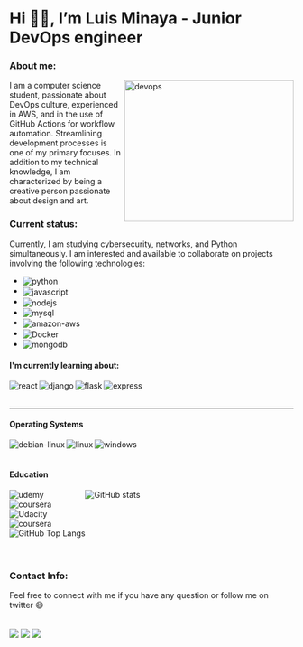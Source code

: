 <h1 align="left"> Hi 👋🏽, I’m Luis Minaya - Junior DevOps engineer </h1>

<h3 >About me:</h3>
<img align="right" alt="devops" src="https://socradar.io/wp-content/uploads/2022/07/devops-logo.png" width="300" height="250"/>

<p>I am a computer science student, passionate about DevOps culture, experienced in AWS, and in the use of GitHub Actions for workflow automation. Streamlining development processes is one of my primary focuses. In addition to my technical knowledge, I am characterized by being a creative person passionate about design and art.</p>


<h3 align="left">Current status:</h3>
<p>Currently, I am studying cybersecurity, networks, and Python simultaneously. I am interested and available to collaborate on projects involving the following technologies:</p>
<ul><li><img align="center" alt="python" src="https://img.shields.io/badge/Python-14354C?style=for-the-badge&logo=python&logoColor=white"/></li>
<li><img align="center" alt="javascript" src="https://img.shields.io/badge/JavaScript-F7DF1E?style=for-the-badge&logo=javascript&logoColor=black"/></li>
<li><img align="center" alt="nodejs" src="https://img.shields.io/badge/Node%20js-339933?style=for-the-badge&logo=nodedotjs&logoColor=white"/></li>
<li><img align="center" alt="mysql" src="https://img.shields.io/badge/MySQL-00000F?style=for-the-badge&logo=mysql&logoColor=white"/></li>
<li><img align="center" alt="amazon-aws" src="https://img.shields.io/badge/Amazon_AWS-FF9900?style=for-the-badge&logo=amazonaws&logoColor=white"/>
</li>
<li><img align="center" alt="Docker" src="https://img.shields.io/badge/Docker-2CA5E0?style=for-the-badge&logo=docker&logoColor=white"/>
</li>
<li><img align="center" alt="mongodb" src="https://img.shields.io/badge/MongoDB-4EA94B?style=for-the-badge&logo=mongodb&logoColor=white"/>
</li>
</ul>



<h4 align="left">I'm currently learning about: </h4>
<img align="left" alt="react" src="https://img.shields.io/badge/React-20232A?style=for-the-badge&logo=react&logoColor=61DAFB"/>
<img align="left" alt="django" src="https://img.shields.io/badge/Django-092E20?style=for-the-badge&logo=django&logoColor=green"/>
<img align="left" alt="flask" src="https://img.shields.io/badge/Flask-000000?style=for-the-badge&logo=flask&logoColor=white"/>
<img align="left" alt="express" src="https://img.shields.io/badge/Express%20js-000000?style=for-the-badge&logo=express&logoColor=white"/>
<br>
<br>
<hr>

<h4 align="left"> Operating Systems </h4>
<div style="display: inline_block">
<img align="left" alt="debian-linux" src="https://img.shields.io/badge/Debian-A81D33?style=for-the-badge&logo=debian&logoColor=white">
<img align="left" alt="linux" src="https://img.shields.io/badge/Linux-FCC624?style=for-the-badge&logo=linux&logoColor=black">
<img align="left" alt="windows" src="https://img.shields.io/badge/Windows-0078D6?style=for-the-badge&logo=windows&logoColor=white">
</div><br><br>

<h4 align="left"> Education </h4> 
<div style="display:flex">
<div style="display:grid; flex-direction:column;">
<img align="left" alt="udemy" src="https://img.shields.io/badge/Udemy-EC5252?style=for-the-badge&logo=Udemy&logoColor=white">
<img align="left" alt="coursera" src="https://img.shields.io/badge/Coursera-0056D2?style=for-the-badge&logo=Coursera&logoColor=white">
<img align="left" alt="Udacity" src="https://img.shields.io/badge/Udacity-grey?style=for-the-badge&logo=udacity&logoColor=#5FCFEE
">
<img align="left" alt="coursera" src="https://img.shields.io/badge/freecodecamp-27273D?style=for-the-badge&logo=freecodecamp&logoColor=white">
<img alig="right" alt="GitHub Top Langs" src="https://github-readme-stats.vercel.app/api/top-langs/?username=anuraghazra&layout=compact&theme=tokyonight">
</div>
<div style="display:inline_block">
<img alig="right" alt="GitHub stats" src="https://github-readme-stats.vercel.app/api?username=anuraghazra&show_icons=true&theme=tokyonight">
</div>
</div>
<br>
<br>
<h3 align="left">Contact Info:</h3>
<p>Feel free to connect with me if you have any question or follow me on twitter 😄 </p>

<div style="display: inline_block"><br/>
<a href="https://www.linkedin.com/in/graf-style/"><img align="center" src="https://img.shields.io/badge/LinkedIn-0077B5?style=for-the-badge&logo=linkedin&logoColor=white"></a>
<a href="https://twitter.com/graf_style"><img align="center" src="https://img.shields.io/badge/Twitter-1DA1F2?style=for-the-badge&logo=twitter&logoColor=white"></a>
<a href="https://www.instagram.com/graf_style/"><img align="center" src="https://img.shields.io/badge/Instagram-E4405F?style=for-the-badge&logo=instagram&logoColor=white"></a>


